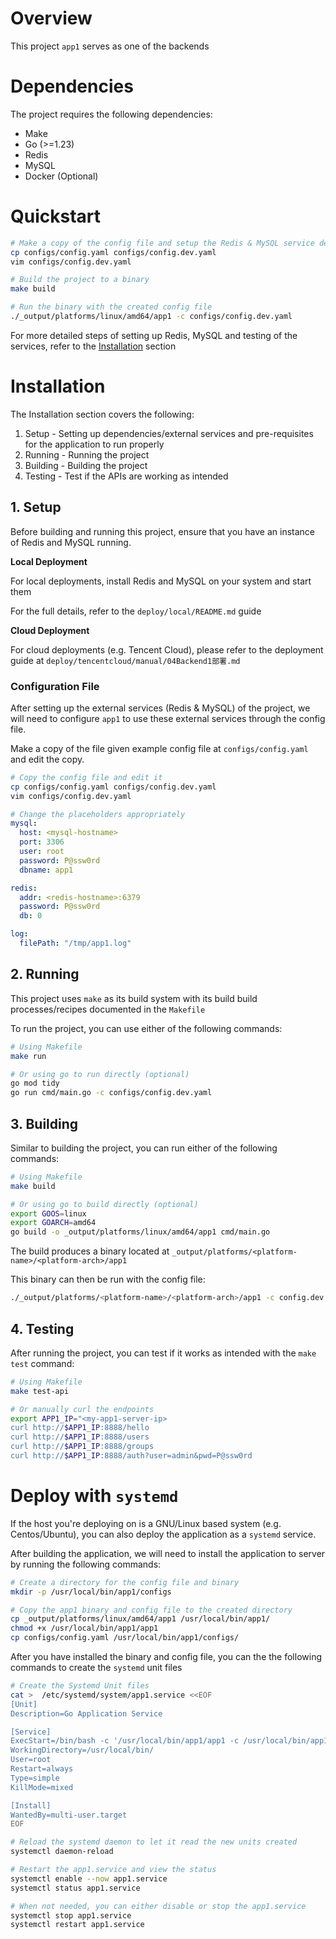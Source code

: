 # Overview
This project `app1` serves as one of the backends

# Dependencies
The project requires the following dependencies:
- Make
- Go (>=1.23)
- Redis
- MySQL
- Docker (Optional)

# Quickstart

```bash
# Make a copy of the config file and setup the Redis & MySQL service details
cp configs/config.yaml configs/config.dev.yaml
vim configs/config.dev.yaml

# Build the project to a binary
make build

# Run the binary with the created config file
./_output/platforms/linux/amd64/app1 -c configs/config.dev.yaml
```

For more detailed steps of setting up Redis, MySQL and testing of the services,
refer to the <a href="#installation">Installation</a> section

# Installation
The Installation section covers the following:
1. Setup - Setting up dependencies/external services and pre-requisites for the
   application to run properly
2. Running - Running the project
3. Building - Building the project
4. Testing - Test if the APIs are working as intended

## 1. Setup
Before building and running this project, ensure that you have an instance of
Redis and MySQL running.

**Local Deployment**

For local deployments, install Redis and MySQL on your system and start them

For the full details, refer to the `deploy/local/README.md` guide

**Cloud Deployment**

For cloud deployments (e.g. Tencent Cloud), please refer to the deployment guide
at `deploy/tencentcloud/manual/04Backend1部署.md`

### Configuration File
After setting up the external services (Redis & MySQL) of the project, we will
need to configure `app1` to use these external services through the config file.

Make a copy of the file given example config file at `configs/config.yaml` and
edit the copy.

```bash
# Copy the config file and edit it
cp configs/config.yaml configs/config.dev.yaml
vim configs/config.dev.yaml
```

```yaml
# Change the placeholders appropriately
mysql:
  host: <mysql-hostname>
  port: 3306
  user: root
  password: P@ssw0rd
  dbname: app1

redis:
  addr: <redis-hostname>:6379
  password: P@ssw0rd
  db: 0

log:
  filePath: "/tmp/app1.log"
```

## 2. Running
This project uses `make` as its build system with its build build
processes/recipes documented in the `Makefile`

To run the project, you can use either of the following commands:
```bash
# Using Makefile
make run

# Or using go to run directly (optional)
go mod tidy
go run cmd/main.go -c configs/config.dev.yaml
```

## 3. Building
Similar to building the project, you can run either of the following commands:
```bash
# Using Makefile
make build

# Or using go to build directly (optional)
export GOOS=linux
export GOARCH=amd64
go build -o _output/platforms/linux/amd64/app1 cmd/main.go
```

The build produces a binary located at
`_output/platforms/<platform-name>/<platform-arch>/app1`

This binary can then be run with the config file:
```bash
./_output/platforms/<platform-name>/<platform-arch>/app1 -c config.dev.yaml
```

## 4. Testing
After running the project, you can test if it works as intended with the
`make test` command:
```bash
# Using Makefile
make test-api

# Or manually curl the endpoints
export APP1_IP="<my-app1-server-ip>
curl http://$APP1_IP:8888/hello 
curl http://$APP1_IP:8888/users 
curl http://$APP1_IP:8888/groups
curl http://$APP1_IP:8888/auth?user=admin&pwd=P@ssw0rd
```


# Deploy with `systemd`
If the host you're deploying on is a GNU/Linux based system (e.g. Centos/Ubuntu),
you can also deploy the application as a `systemd` service.

After building the application, we will need to install the application to
server by running the following commands:
```bash
# Create a directory for the config file and binary
mkdir -p /usr/local/bin/app1/configs

# Copy the app1 binary and config file to the created directory
cp _output/platforms/linux/amd64/app1 /usr/local/bin/app1/
chmod +x /usr/local/bin/app1/app1
cp configs/config.yaml /usr/local/bin/app1/configs/
```

After you have installed the binary and config file, you can the the following
commands to create the `systemd` unit files
```bash
# Create the Systemd Unit files
cat >  /etc/systemd/system/app1.service <<EOF
[Unit]
Description=Go Application Service

[Service]
ExecStart=/bin/bash -c '/usr/local/bin/app1/app1 -c /usr/local/bin/app1/configs/config.yaml >> /tmp/app1.log 2>&1'
WorkingDirectory=/usr/local/bin/
User=root
Restart=always
Type=simple
KillMode=mixed

[Install]
WantedBy=multi-user.target
EOF

# Reload the systemd daemon to let it read the new units created
systemctl daemon-reload

# Restart the app1.service and view the status
systemctl enable --now app1.service
systemctl status app1.service

# When not needed, you can either disable or stop the app1.service
systemctl stop app1.service
systemctl restart app1.service
```
